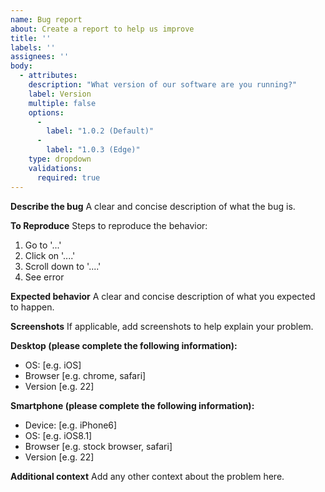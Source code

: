 ```yaml
---
name: Bug report
about: Create a report to help us improve
title: ''
labels: ''
assignees: ''
body: 
  - attributes: 
    description: "What version of our software are you running?"
    label: Version
    multiple: false
    options: 
      - 
        label: "1.0.2 (Default)"
      - 
        label: "1.0.3 (Edge)"
    type: dropdown
    validations: 
      required: true
---
```


**Describe the bug**
A clear and concise description of what the bug is.

**To Reproduce**
Steps to reproduce the behavior:
1. Go to '...'
2. Click on '....'
3. Scroll down to '....'
4. See error

**Expected behavior**
A clear and concise description of what you expected to happen.

**Screenshots**
If applicable, add screenshots to help explain your problem.

**Desktop (please complete the following information):**
 - OS: [e.g. iOS]
 - Browser [e.g. chrome, safari]
 - Version [e.g. 22]

**Smartphone (please complete the following information):**
 - Device: [e.g. iPhone6]
 - OS: [e.g. iOS8.1]
 - Browser [e.g. stock browser, safari]
 - Version [e.g. 22]

**Additional context**
Add any other context about the problem here.
